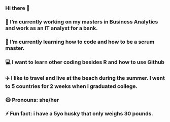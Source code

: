 ### Hi there 👋
### 🔭 I’m currently working on my masters in Business Analytics and work as an IT analyst for a bank. 
### 🌱 I’m currently learning how to code and how to be a scrum master. 
### 💻 I want to learn other coding besides R and how to use Github
### ✈️ I like to travel and live at the beach during the summer. I went to 5 countries for 2 weeks when I graduated college.
### 😄 Pronouns: she/her
### ⚡ Fun fact: i have a 5yo husky that only weighs 30 pounds. 

<!--
**kkeebaugh/kkeebaugh** is a ✨ _special_ ✨ repository because its `README.md` (this file) appears on your GitHub profile.

